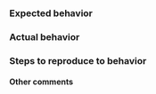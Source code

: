 ### Expected behavior

### Actual behavior

### Steps to reproduce to behavior

#### Other comments

